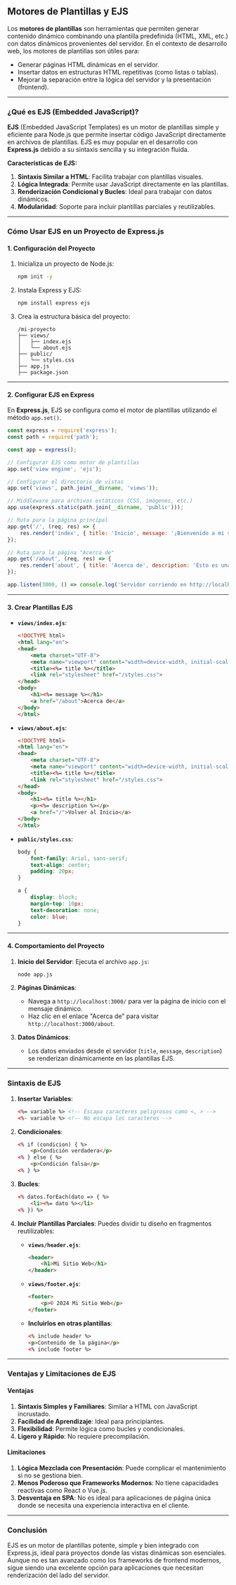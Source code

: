 ## **Motores de Plantillas y EJS**

Los **motores de plantillas** son herramientas que permiten generar contenido dinámico combinando una plantilla predefinida (HTML, XML, etc.) con datos dinámicos provenientes del servidor. En el contexto de desarrollo web, los motores de plantillas son útiles para:

- Generar páginas HTML dinámicas en el servidor.
- Insertar datos en estructuras HTML repetitivas (como listas o tablas).
- Mejorar la separación entre la lógica del servidor y la presentación (frontend).

---

### **¿Qué es EJS (Embedded JavaScript)?**

**EJS** (Embedded JavaScript Templates) es un motor de plantillas simple y eficiente para Node.js que permite insertar código JavaScript directamente en archivos de plantillas. EJS es muy popular en el desarrollo con **Express.js** debido a su sintaxis sencilla y su integración fluida.

**Características de EJS:**

1. **Sintaxis Similar a HTML**: Facilita trabajar con plantillas visuales.
2. **Lógica Integrada**: Permite usar JavaScript directamente en las plantillas.
3. **Renderización Condicional y Bucles**: Ideal para trabajar con datos dinámicos.
4. **Modularidad**: Soporte para incluir plantillas parciales y reutilizables.

---

### **Cómo Usar EJS en un Proyecto de Express.js**

#### **1. Configuración del Proyecto**

1. Inicializa un proyecto de Node.js:
   ```bash
   npm init -y
   ```

2. Instala Express y EJS:
   ```bash
   npm install express ejs
   ```

3. Crea la estructura básica del proyecto:
   ```
   /mi-proyecto
   ├── views/
   │   ├── index.ejs
   │   └── about.ejs
   ├── public/
   │   └── styles.css
   ├── app.js
   ├── package.json
   ```

---

#### **2. Configurar EJS en Express**

En **Express.js**, EJS se configura como el motor de plantillas utilizando el método `app.set()`.

```javascript
const express = require('express');
const path = require('path');

const app = express();

// Configurar EJS como motor de plantillas
app.set('view engine', 'ejs');

// Configurar el directorio de vistas
app.set('views', path.join(__dirname, 'views'));

// Middleware para archivos estáticos (CSS, imágenes, etc.)
app.use(express.static(path.join(__dirname, 'public')));

// Ruta para la página principal
app.get('/', (req, res) => {
    res.render('index', { title: 'Inicio', message: '¡Bienvenido a mi sitio web!' });
});

// Ruta para la página "Acerca de"
app.get('/about', (req, res) => {
    res.render('about', { title: 'Acerca de', description: 'Esto es una página dinámica con EJS.' });
});

app.listen(3000, () => console.log('Servidor corriendo en http://localhost:3000'));
```

---

#### **3. Crear Plantillas EJS**

- **`views/index.ejs`**:
  ```html
  <!DOCTYPE html>
  <html lang="en">
  <head>
      <meta charset="UTF-8">
      <meta name="viewport" content="width=device-width, initial-scale=1.0">
      <title><%= title %></title>
      <link rel="stylesheet" href="/styles.css">
  </head>
  <body>
      <h1><%= message %></h1>
      <a href="/about">Acerca de</a>
  </body>
  </html>
  ```

- **`views/about.ejs`**:
  ```html
  <!DOCTYPE html>
  <html lang="en">
  <head>
      <meta charset="UTF-8">
      <meta name="viewport" content="width=device-width, initial-scale=1.0">
      <title><%= title %></title>
      <link rel="stylesheet" href="/styles.css">
  </head>
  <body>
      <h1><%= title %></h1>
      <p><%= description %></p>
      <a href="/">Volver al Inicio</a>
  </body>
  </html>
  ```

- **`public/styles.css`**:
  ```css
  body {
      font-family: Arial, sans-serif;
      text-align: center;
      padding: 20px;
  }

  a {
      display: block;
      margin-top: 10px;
      text-decoration: none;
      color: blue;
  }
  ```

---

#### **4. Comportamiento del Proyecto**

1. **Inicio del Servidor**:
   Ejecuta el archivo `app.js`:
   ```bash
   node app.js
   ```

2. **Páginas Dinámicas**:
   - Navega a `http://localhost:3000/` para ver la página de inicio con el mensaje dinámico.
   - Haz clic en el enlace "Acerca de" para visitar `http://localhost:3000/about`.

3. **Datos Dinámicos**:
   - Los datos enviados desde el servidor (`title`, `message`, `description`) se renderizan dinámicamente en las plantillas EJS.

---

### **Sintaxis de EJS**

1. **Insertar Variables**:
   ```html
   <%= variable %> <!-- Escapa caracteres peligrosos como <, > -->
   <%- variable %> <!-- No escapa los caracteres -->
   ```

2. **Condicionales**:
   ```html
   <% if (condicion) { %>
       <p>Condición verdadera</p>
   <% } else { %>
       <p>Condición falsa</p>
   <% } %>
   ```

3. **Bucles**:
   ```html
   <% datos.forEach(dato => { %>
       <li><%= dato %></li>
   <% }) %>
   ```

4. **Incluir Plantillas Parciales**:
   Puedes dividir tu diseño en fragmentos reutilizables:
   - **`views/header.ejs`**:
     ```html
     <header>
         <h1>Mi Sitio Web</h1>
     </header>
     ```
   - **`views/footer.ejs`**:
     ```html
     <footer>
         <p>© 2024 Mi Sitio Web</p>
     </footer>
     ```

   - **Incluirlos en otras plantillas**:
     ```html
     <% include header %>
     <p>Contenido de la página</p>
     <% include footer %>
     ```

---

### **Ventajas y Limitaciones de EJS**

#### **Ventajas**
1. **Sintaxis Simples y Familiares**: Similar a HTML con JavaScript incrustado.
2. **Facilidad de Aprendizaje**: Ideal para principiantes.
3. **Flexibilidad**: Permite lógica como bucles y condicionales.
4. **Ligero y Rápido**: No requiere precompilación.

#### **Limitaciones**
1. **Lógica Mezclada con Presentación**: Puede complicar el mantenimiento si no se gestiona bien.
2. **Menos Poderoso que Frameworks Modernos**: No tiene capacidades reactivas como React o Vue.js.
3. **Desventaja en SPA**: No es ideal para aplicaciones de página única donde se necesita una experiencia interactiva en el cliente.

---

### **Conclusión**
EJS es un motor de plantillas potente, simple y bien integrado con Express.js, ideal para proyectos donde las vistas dinámicas son esenciales. Aunque no es tan avanzado como los frameworks de frontend modernos, sigue siendo una excelente opción para aplicaciones que necesitan renderización del lado del servidor.